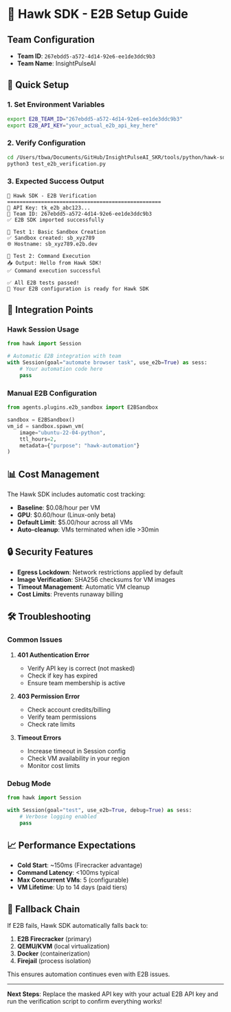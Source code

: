 # 🦅 Hawk SDK - E2B Setup Guide

## Team Configuration
- **Team ID**: `267ebdd5-a572-4d14-92e6-ee1de3ddc9b3`
- **Team Name**: InsightPulseAI

## 🚀 Quick Setup

### 1. Set Environment Variables
```bash
export E2B_TEAM_ID="267ebdd5-a572-4d14-92e6-ee1de3ddc9b3"
export E2B_API_KEY="your_actual_e2b_api_key_here"
```

### 2. Verify Configuration
```bash
cd /Users/tbwa/Documents/GitHub/InsightPulseAI_SKR/tools/python/hawk-sdk
python3 test_e2b_verification.py
```

### 3. Expected Success Output
```
🦅 Hawk SDK - E2B Verification
==================================================
🔑 API Key: tk_e2b_abc123...
👥 Team ID: 267ebdd5-a572-4d14-92e6-ee1de3ddc9b3
✅ E2B SDK imported successfully

🧪 Test 1: Basic Sandbox Creation
✅ Sandbox created: sb_xyz789
🌐 Hostname: sb_xyz789.e2b.dev

🧪 Test 2: Command Execution
📥 Output: Hello from Hawk SDK!
✅ Command execution successful

✅ All E2B tests passed!
🎯 Your E2B configuration is ready for Hawk SDK
```

## 🔧 Integration Points

### Hawk Session Usage
```python
from hawk import Session

# Automatic E2B integration with team
with Session(goal="automate browser task", use_e2b=True) as sess:
    # Your automation code here
    pass
```

### Manual E2B Configuration
```python
from agents.plugins.e2b_sandbox import E2BSandbox

sandbox = E2BSandbox()
vm_id = sandbox.spawn_vm(
    image="ubuntu-22-04-python",
    ttl_hours=2,
    metadata={"purpose": "hawk-automation"}
)
```

## 📊 Cost Management

The Hawk SDK includes automatic cost tracking:
- **Baseline**: $0.08/hour per VM
- **GPU**: $0.60/hour (Linux-only beta)
- **Default Limit**: $5.00/hour across all VMs
- **Auto-cleanup**: VMs terminated when idle >30min

## 🔒 Security Features

- **Egress Lockdown**: Network restrictions applied by default
- **Image Verification**: SHA256 checksums for VM images
- **Timeout Management**: Automatic VM cleanup
- **Cost Limits**: Prevents runaway billing

## 🛠️ Troubleshooting

### Common Issues

1. **401 Authentication Error**
   - Verify API key is correct (not masked)
   - Check if key has expired
   - Ensure team membership is active

2. **403 Permission Error**
   - Check account credits/billing
   - Verify team permissions
   - Check rate limits

3. **Timeout Errors**
   - Increase timeout in Session config
   - Check VM availability in your region
   - Monitor cost limits

### Debug Mode
```python
from hawk import Session

with Session(goal="test", use_e2b=True, debug=True) as sess:
    # Verbose logging enabled
    pass
```

## 📈 Performance Expectations

- **Cold Start**: ~150ms (Firecracker advantage)
- **Command Latency**: <100ms typical
- **Max Concurrent VMs**: 5 (configurable)
- **VM Lifetime**: Up to 14 days (paid tiers)

## 🔄 Fallback Chain

If E2B fails, Hawk SDK automatically falls back to:
1. **E2B Firecracker** (primary)
2. **QEMU/KVM** (local virtualization)
3. **Docker** (containerization)
4. **Firejail** (process isolation)

This ensures automation continues even with E2B issues.

---

**Next Steps**: Replace the masked API key with your actual E2B API key and run the verification script to confirm everything works!